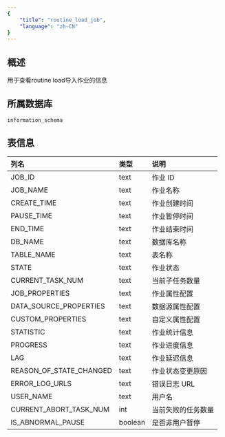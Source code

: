 ```yaml
---
{
    "title": "routine_load_job",
    "language": "zh-CN"
}
---
```


## 概述

用于查看routine load导入作业的信息

## 所属数据库

`information_schema`

## 表信息

| 列名                    | 类型      | 说明                                     |
| :--------------------- | :-------- | :-------------------------------------- |
| JOB_ID                 | text      | 作业 ID                                 |
| JOB_NAME               | text      | 作业名称                                |
| CREATE_TIME            | text      | 作业创建时间                             |
| PAUSE_TIME             | text      | 作业暂停时间                             |
| END_TIME               | text      | 作业结束时间                             |
| DB_NAME                | text      | 数据库名称                               |
| TABLE_NAME             | text      | 表名称                                  |
| STATE                  | text      | 作业状态                                |
| CURRENT_TASK_NUM       | text      | 当前子任务数量                           |
| JOB_PROPERTIES         | text      | 作业属性配置                             |
| DATA_SOURCE_PROPERTIES | text      | 数据源属性配置                           |
| CUSTOM_PROPERTIES      | text      | 自定义属性配置                           |
| STATISTIC             | text      | 作业统计信息                             |
| PROGRESS              | text      | 作业进度信息                             |
| LAG                   | text      | 作业延迟信息                             |
| REASON_OF_STATE_CHANGED| text      | 作业状态变更原因                         |
| ERROR_LOG_URLS        | text      | 错误日志 URL                            |
| USER_NAME             | text      | 用户名                                  |
| CURRENT_ABORT_TASK_NUM | int       | 当前失败的任务数量                       |
| IS_ABNORMAL_PAUSE     | boolean   | 是否非用户暂停                             |

